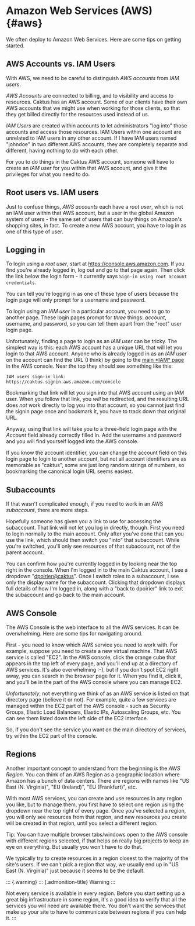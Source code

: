 Amazon Web Services (AWS) {#aws}
=========================

We often deploy to Amazon Web Services. Here are some tips on getting
started.

AWS Accounts vs. IAM Users
--------------------------

With AWS, we need to be careful to distinguish *AWS accounts* from *IAM
users*.

*AWS Accounts* are connected to billing, and to visibility and access to
resources. Caktus has an AWS account. Some of our clients have their own
AWS accounts that we might use when working for those clients, so that
they get billed directly for the resources used instead of us.

*IAM Users* are created within accounts to let administrators \"log
into\" those accounts and access those resources. IAM Users within one
account are unrelated to IAM users in any other account. If I have IAM
users named \"johndoe\" in two different AWS accounts, they are
completely separate and different, having nothing to do with each other.

For you to do things in the Caktus AWS account, someone will have to
create an *IAM user* for you within that AWS account, and give it the
privileges for what you need to do.

Root users vs. IAM users
------------------------

Just to confuse things, *AWS accounts* each have a *root user*, which is
not an IAM user within that AWS account, but a user in the global Amazon
system of users - the same set of users that can buy things on Amazon\'s
shopping sites, in fact. To create a new AWS account, you have to log in
as one of this type of user.

Logging in
----------

To login using a *root user*, start at <https://console.aws.amazon.com>.
If you find you\'re already logged in, log out and go to that page
again. Then click the link below the login form - it currently says
`Sign-in using root account credentials`.

You can tell you\'re logging in as one of these type of users because
the login page will only prompt for a username and password.

To login using an *IAM user* in a particular account, you need to go to
another page. These login pages prompt for *three* things: *account*,
username, and password, so you can tell them apart from the \"root\"
user login page.

Unfortunately, finding a page to login as an *IAM user* can be tricky.
The simplest way is this: each AWS account has a unique URL that will
let you login to that AWS account. Anyone who is already logged in as an
*IAM user* on the account can find the URL (I think) by going to the
[main \*IAM\* page](https://console.aws.amazon.com/iam/home) in the AWS
console. Near the top they should see something like this:

    IAM users sign-in link:
    https://caktus.signin.aws.amazon.com/console

Bookmarking that link will let you sign into that AWS account using an
IAM user. When you follow that link, you *will* be redirected, and the
resulting URL does *not* work directly to log you into that account, so
you cannot just find the signin page once and bookmark it, you have to
track down that original URL.

Anyway, using that link will take you to a three-field login page with
the *Account* field already correctly filled in. Add the username and
password and you will find yourself logged into the AWS console.

If you know the account identifier, you can change the account field on
this login page to login to another account, but not all account
identifiers are as memorable as \"caktus\", some are just long random
strings of numbers, so bookmarking the canonical login URL seems
easiest.

Subaccounts
-----------

If that wasn\'t complicated enough, if you need to work in an AWS
*subaccount*, there are more steps.

Hopefully someone has given you a link to use for accessing the
subaccount. That link will not let you log in directly, though. First
you need to login normally to the main account. Only after you\'ve done
that can you use the link, which should then switch you \"into\" that
subaccount. While you\'re switched, you\'ll only see resources of that
subaccount, not of the parent account.

You can confirm how you\'re currently logged in by looking near the top
right in the console. When I\'m logged in to the main Caktus account, I
see a dropdown \"<dpoirier@caktus>\". Once I switch roles to a
subaccount, I see only the display name for the subaccount. Clicking
that dropdown displays full details of how I\'m logged in, along with a
\"back to dpoirier\" link to exit the subaccount and go back to the main
account.

AWS Console
-----------

The AWS Console is the web interface to all the AWS services. It can be
overwhelming. Here are some tips for navigating around.

First - you need to know which AWS service you need to work with. For
example, suppose you need to create a new virtual machine. That AWS
service is called \"EC2\". In the AWS console, click the orange cube
that appears in the top left of every page, and you\'ll end up at a
directory of AWS services. It\'s also overwhelming :-), but if you
don\'t spot EC2 right away, you can search in the browser page for it.
When you find it, click it, and you\'ll be in the part of the AWS
console where you can manage EC2.

*Unfortunately*, not everything we think of as an AWS service is listed
on that directory page (believe it or not). For example, quite a few
services are managed within the EC2 part of the AWS console - such as
Security Groups, Elastic Load Balancers, Elastic IPs, Autoscaling
Groups, etc. You can see them listed down the left side of the EC2
interface.

So, if you don\'t see the service you want on the main directory of
services, try within the EC2 part of the console.

Regions
-------

Another important concept to understand from the beginning is the *AWS
Region*. You can think of an AWS Region as a geographic location where
Amazon has a bunch of data centers. There are regions with names like
\"US East (N. Virginia)\", \"EU (Ireland)\", \"EU (Frankfurt)\", etc.

With most AWS services, you can create and use resources in any region
you like, but to manage them, you first have to select one region using
the dropdown near the top right of every page. Once you\'ve selected a
region, you will only see resources from that region, and new resources
you create will be created in that region, until you select a different
region.

Tip: You can have multiple browser tabs/windows open to the AWS console
with different regions selected, if that helps on really big projects to
keep an eye on everything. But usually you won\'t have to do that.

We typically try to create resources in a region closest to the majority
of the site\'s users. If we can\'t pick a region that way, we usually
end up in \"US East (N. Virginia)\" just because it seems to be the
default.

::: {.warning}
::: {.admonition-title}
Warning
:::

Not every service is available in every region. Before you start setting
up a great big infrastructure in some region, it\'s a good idea to
verify that all the services you will need are available there. You
don\'t want the services that make up your site to have to communicate
between regions if you can help it.
:::
